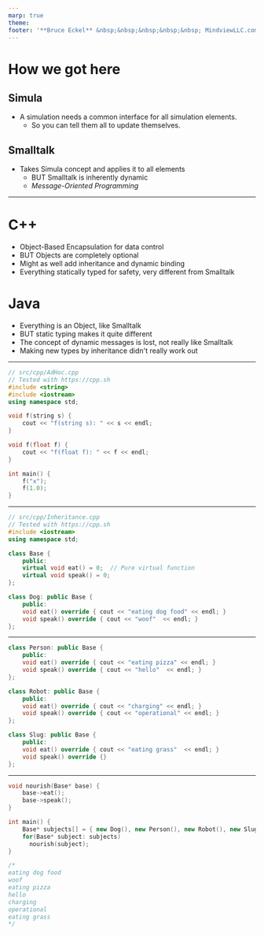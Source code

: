 ```yaml
---
marp: true
theme:
footer: '**Bruce Eckel** &nbsp;&nbsp;&nbsp;&nbsp;&nbsp; MindviewLLC.com'
---
```


# How we got here
## Simula
- A simulation needs a common interface for all simulation elements.
  - So you can tell them all to update themselves.

## Smalltalk
- Takes Simula concept and applies it to all elements
  * BUT Smalltalk is inherently dynamic
  * _Message-Oriented Programming_
---
# C++
  - Object-Based Encapsulation for data control
  - BUT Objects are completely optional
  - Might as well add inheritance and dynamic binding
  - Everything statically typed for safety, very different from Smalltalk

# Java
  - Everything is an Object, like Smalltalk
  - BUT static typing makes it quite different
  - The concept of dynamic messages is lost, not really like Smalltalk
  - Making new types by inheritance didn't really work out

---

```C++
// src/cpp/AdHoc.cpp
// Tested with https://cpp.sh
#include <string>
#include <iostream>
using namespace std;

void f(string s) {
    cout << "f(string s): " << s << endl;
}

void f(float f) {
    cout << "f(float f): " << f << endl;
}

int main() {
    f("x");
    f(1.0);
}
```
---
```C++
// src/cpp/Inheritance.cpp
// Tested with https://cpp.sh
#include <iostream>
using namespace std;

class Base {
    public:
    virtual void eat() = 0;  // Pure virtual function
    virtual void speak() = 0;
};

class Dog: public Base {
    public:
    void eat() override { cout << "eating dog food" << endl; }
    void speak() override { cout << "woof"  << endl; }
};
```
---
```C++
class Person: public Base {
    public:
    void eat() override { cout << "eating pizza" << endl; }
    void speak() override { cout << "hello"  << endl; }
};

class Robot: public Base {
    public:
    void eat() override { cout << "charging" << endl; }
    void speak() override { cout << "operational" << endl; }
};

class Slug: public Base {
    public:
    void eat() override { cout << "eating grass"  << endl; }
    void speak() override {}
};
```
---
```C++
void nourish(Base* base) {
    base->eat();
    base->speak();
}

int main() {
    Base* subjects[] = { new Dog(), new Person(), new Robot(), new Slug() };
    for(Base* subject: subjects)
      nourish(subject);
}

/*
eating dog food
woof
eating pizza
hello
charging
operational
eating grass
*/
```
